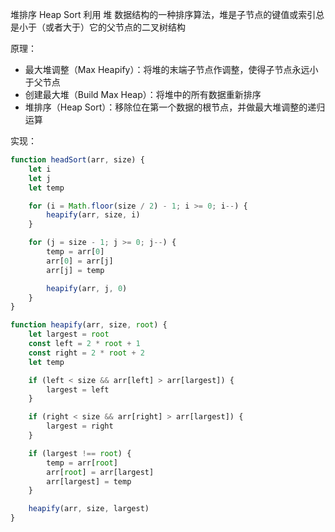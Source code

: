 堆排序 Heap Sort
利用 堆 数据结构的一种排序算法，堆是子节点的键值或索引总是小于（或者大于）它的父节点的二叉树结构

原理：
- 最大堆调整（Max Heapify）：将堆的末端子节点作调整，使得子节点永远小于父节点
- 创建最大堆（Build Max Heap）：将堆中的所有数据重新排序
- 堆排序（Heap Sort）：移除位在第一个数据的根节点，并做最大堆调整的递归运算

实现：
```js
function headSort(arr, size) {
    let i
    let j
    let temp

    for (i = Math.floor(size / 2) - 1; i >= 0; i--) {
        heapify(arr, size, i)
    }

    for (j = size - 1; j >= 0; j--) {
        temp = arr[0]
        arr[0] = arr[j]
        arr[j] = temp

        heapify(arr, j, 0)
    }
}

function heapify(arr, size, root) {
    let largest = root
    const left = 2 * root + 1
    const right = 2 * root + 2
    let temp

    if (left < size && arr[left] > arr[largest]) {
        largest = left
    }

    if (right < size && arr[right] > arr[largest]) {
        largest = right
    }

    if (largest !== root) {
        temp = arr[root]
        arr[root] = arr[largest]
        arr[largest] = temp
    }

    heapify(arr, size, largest)
}
```